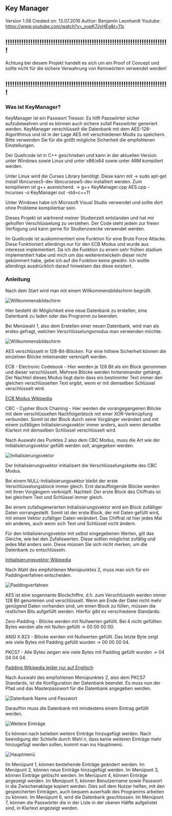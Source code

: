 ## Key Manager

Version 1.08
Created on: 13.07.2016
Author: Benjamin Leonhardt
Youtube: https://www.youtube.com/watch?v=_yupK7JyHEg&t=11s

## !!!!!!!!!!!!!!!!!!!!!!!!!!!!!!!!!!!!!!!!!!!!!!!!!!!!!!!!!!!!!!!!!!!!!!!!

Achtung bei diesem Projekt handelt es sich um ein Proof of Concept und sollte 
nicht für die sichere Verwahrung von Kennwörtern verwendet werden!

## !!!!!!!!!!!!!!!!!!!!!!!!!!!!!!!!!!!!!!!!!!!!!!!!!!!!!!!!!!!!!!!!!!!!!!!!

### Was ist KeyManager?

KeyManager ist ein Passwort Tressor. Es hilft Passwörter sicher aufzubewahren
und es können auch sichere zufall Passwörter generiert werden. 
KeyManager verschlüsselt die Datenbank mit dem AES-128-Algorithmus und
ist in der Lage AES mit verschiedenen Modis zu speichern. Bitte verwenden Sie 
für die größt mögliche Sicherheit die empfohlenen Einstellungen.

Der Quellcode ist in C++ geschrieben und kann in der aktuellen Version unter
Windows sowie Linux und unter x86/x64 sowie unter ARM kompiliert werden.

Unter Linux wird die Curses Library benötigt. Diese kann mit 
-> sudo apt-get install libncurses5-dev libncursesw5-dev
installiert werden. Zum kompilieren ist g++ ausreichend.
-> g++ KeyManager.cpp AES.cpp -lncurses -o KeyManager.out -std=c++11

Unter Windows habe ich Microsoft Visual Studio verwendet und sollte dort ohne 
Probleme kompilierbar sein.

Dieses Projekt ist wärhrend meiner Studienzeit entstanden und hat mir geholfen
Verschlüsselung zu verstehen. Der Code steht jedem zur freien Verfügung und 
kann gerne für Studienzwecke verwendet werden.

Im Quellcode ist auskommentiert eine Funktion für eine Brute Force Attacke. 
Diese Funktioniert allerdings nur für den ECB Modus und wurde aus interesse 
implementiert. Da ich die Funktion zu einem sehr frühen stadium implementiert 
habe und mich um das weiterentwickeln dieser nicht gekümmert habe, gebe ich 
auf die Funktion keine gewähr. Ich wollte allerdings ausdrücklich darauf 
hinweisen das diese existiert.

### Anleitung

Nach dem Start wird man mit einem Willkommensbildschirm begrüßt.

![Willkommensbildschirm](./Bilder/Willkommen1.PNG "Willkommensbildschirm")  

Hier besteht dir Möglichkeit eine neue Datenbank zu erstellen, eine Datenbank zu laden oder das Programm zu beenden.

Bei Menüwahl 1, also dem Erstellen einer neuen Datenbank, wird man als erstes gefragt, welchen Verschlüsselungsmodus man verwenden möchte. 

![Willkommensbildschirm](./Bilder/Neu11.PNG "Willkommensbildschirm")  

AES verschlüsselt in 128-Bit-Blöcken. Für eine höhere Sicherheit können die einzelnen Blöcke miteinander verknüpft
werden.

ECB - Electronic Codebook - Hier werden je 128 Bit als ein Block genommen und dieser verschlüsselt. Mehrere Blöcke
werden hintereinander gehängt. Der Nachteil dieses Modus liegt darin dass ein bestimmter Text immer den gleichen
verschlüsselten Text ergibt, wenn er mit demselben Schlüssel verschlüsselt wird.

[ECB Modus Wikipedia]( https://de.wikipedia.org/wiki/Electronic_Code_Book_Mode "ECB Modus Wikipedia")

CBC - Cypher Block Chaining - Hier werden die vorangegangenen Blöcke mit dem verschlüsselten Nachfolgerblock mit einer
XOR-Verknüpfung verbunden. Somit ist der Block durch seine Vorgänger verändert und mit einem zufälligen
Initialisierungsvektor immer anders, auch wenn derselbe Klartext mit demselben Schlüssel verschlüsselt wird.

Nach Auswahl des Punktes 2 also dem CBC Modus, muss die Art wie der Initialisierungsvektor gefüllt werden soll, angegeben werden.


![Initialisierungsvektor](./Bilder/Neu21.PNG "Initialisierungsvektor")

Der Initialisierungsvektor initialisiert die Verschlüsselungskette des CBC Modus.

Bei einem NULL-Initialisierungsvektor bleibt der erste Verschlüsselungsblock immer gleich. Erst darauffolgende Blöcke
werden mit ihren Vorgängern verknüpft. Nachteil: Der erste Block des Chiffrats ist bei gleichem Text und Schlüssel
immer gleich.

Bei einem zufallsgenerierten Initialisierungsvektor wird ein Block zufälliger Daten vorrangestellt. Somit ist der erste Block, der mit Daten gefüllt wird, mit einem Vektor zufälliger Daten verändert. Das Chiffrat ist hier jedes Mal ein
anderes, auch wenn sich Text und Schlüssel nicht ändern.

Für den Initialisierungsvektor mit selbst eingegebenen Werten, gilt das Gleiche, wie bei den Zufallswerten. Diese
sollten möglichst zufällig und jedes Mal anders sein. Diese müssen Sie sich nicht merken, um die Datenbank zu
entschlüsseln.

[Initialisierungsvektor Wikipedia]( https://de.wikipedia.org/wiki/Initialisierungsvektor "Initialisierungsvektor Wikipedia")

Nach Wahl des empfohlenen Menüpunktes 2, muss man sich für ein Paddingverfahren entscheiden.

![Paddingverfahren](./Bilder/Zufall1.png "Paddingverfahren")

AES ist eine sogennante Blockchiffre, d.h. zum Verschlüsseln werden immer 128 Bit genommen und verschlüsselt.
Wenn am Ende der Datei nicht mehr genügend Daten vorhanden sind, um einen Block zu füllen, müssen die restlichen Bits
aufgefüllt werden.
Hierfür gibt es verschiedene Standards:

Zero-Padding - Blöcke werden mit Nullwerten gefüllt. Bei 4 nicht gefüllten Bytes werden alle mit Nullen gefüllt
-> 00 00 00 00.

ANSI X.923 - Blöcke werden mit Nullwerten gefüllt. Das letzte Byte zeigt wie viele Bytes mit Padding gefüllt wurden
-> 00 00 00 04.

PKCS7 - Alle Bytes zeigen wie viele Bytes mit Padding gefüllt wurden
-> 04 04 04 04.

[Padding Wikipedia leider nur auf Englisch]( https://en.wikipedia.org/wiki/Padding_(cryptography) "Padding Wikipedia leider nur auf Englisch")

Nach Auswahl des empfohlenen Menüpunktes 2, also dem PKCS7 Standards, ist die Konfiguration der Datenbank beendet. Es muss nun der Pfad und das Masterpasswort für die Datenbank angegeben werden.

![Datenbank Name und Passwort](./Bilder/DBPasswort1.PNG "Datenbank Name und Passwort")

Daraufhin muss die Datenbank mit mindestens einem Eintrag gefüllt werden.

![Weitere Einträge](./Bilder/InhaltNachErstemEintrag2.png "Weitere Einträge")

Es können nach belieben weitere Einträge hinzugefügt werden.
Nach beendigung der Schleife durch Wahl n, dass keine weiteren Einträge mehr hinzugefügt werden sollen, kommt man ins Hauptmenü.

![Hauptmenü](./Bilder/Hauptmenue1.png "Hauptmenü")

Im Menüpunt 1, können bestehende Einträge geändert werden.
Im Menüpunt 2, können neue Einträge hinzugefügt werden.
Im Menüpunt 3, können Einträge gelöscht werden.
Im Menüpunt 4, können Einträge angezeigt werden.
Im Menüpunt 5, können Benutzername sowie Passwort in die Zwischenablage kopiert werden. Dies soll dem Nutzer helfen, mit den gespeicherten Einträgen, auch bequem auserhalb des Programms arbeiten zu können.
Im Menüpunt 6, wird die Datenbank geschlossen.
Im Menüpunt 7, können die Passwörter die in der Liste in der oberen Hälfte aufgelistet sind,  in Klartext angezeigt werden. 
